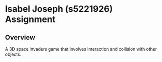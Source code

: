 # Isabel Joseph (s5221926) Assignment 

## Overview
A 3D space invaders game that involves interaction and collision with other objects.